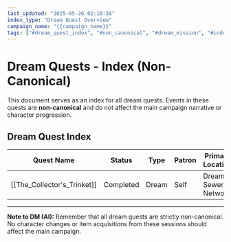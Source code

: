 ```yaml
---
last_updated: "2025-05-26 02:10:38"
index_type: "Dream Quest Overview"
campaign_name: "{{campaign_name}}"
tags: ["#dream_quest_index", "#non_canonical", "#dream_mission", "#index_file", "#campaign_data", "#dream_quests"] # (NEW/ENHANCED)
---
```

# Dream Quests - Index (Non-Canonical)

This document serves as an index for all dream quests. Events in these quests are **non-canonical** and do not affect the main campaign narrative or character progression.

## Dream Quest Index

| Quest Name | Status | Type | Patron | Primary Location |
|---|---|---|---|---|
| [[The_Collector's_Trinket]] | Completed | Dream | Self | Dream Sewer Network |

---
**Note to DM (AI):** Remember that all dream quests are strictly non-canonical. No character changes or item acquisitions from these sessions should affect the main campaign.